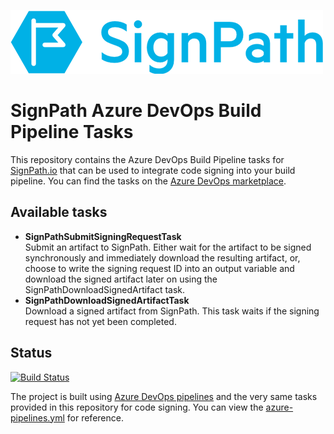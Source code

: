 [![SignPath logo](./images/logo_signpath_500.png)](https://about.signpath.io)

# SignPath Azure DevOps Build Pipeline Tasks

This repository contains the Azure DevOps Build Pipeline tasks for [SignPath.io](https://about.signpath.io) that can be used to integrate code signing into your build pipeline. You can find the tasks on the [Azure DevOps marketplace](https://marketplace.visualstudio.com/items?itemName=SignPath.signpath-tasks). 

## Available tasks

* **SignPathSubmitSigningRequestTask**  
 Submit an artifact to SignPath. Either wait for the artifact to be signed synchronously and immediately download the resulting artifact, or, choose to write the signing request ID into an output variable and download the signed artifact later on using the SignPathDownloadSignedArtifact task.
* **SignPathDownloadSignedArtifactTask**  
 Download a signed artifact from SignPath. This task waits if the signing request has not yet been completed.

## Status
[![Build Status](https://dev.azure.com/signpath/SignPath.Integrations.AzureDevOps/_apis/build/status/SignPath.Integrations.AzureDevOps?branchName=master)](https://dev.azure.com/signpath/SignPath.Integrations.AzureDevOps/_build/latest?definitionId=1&branchName=master)

The project is built using [Azure DevOps pipelines](https://dev.azure.com/signpath/SignPath.Integrations.AzureDevOps) and the very same tasks provided in this repository for code signing. You can view the [azure-pipelines.yml](./azure-pipelines.yml) for reference.